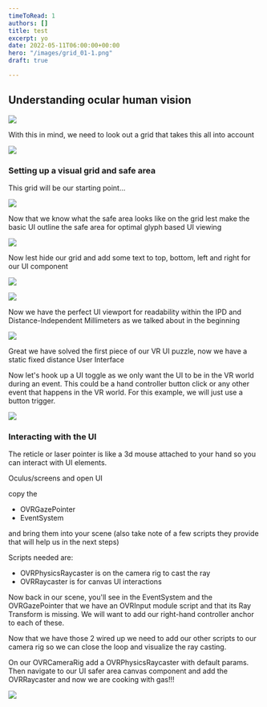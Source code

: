 ```yaml
---
timeToRead: 1
authors: []
title: test
excerpt: yo
date: 2022-05-11T06:00:00+00:00
hero: "/images/grid_01-1.png"
draft: true

---
```

## Understanding ocular human vision

![](/images/24293310_2073454786206858_2480708840278982656_n.jpeg)

With this in mind, we need to look out a grid that takes this all into account

![](/images/grid_01-1.png)

### Setting up a visual grid and safe area

This grid will be our starting point...

![](/images/testoutput-1.gif)

Now that we know what the safe area looks like on the grid lest make the basic UI outline the safe area for optimal glyph based UI viewing

![](/images/screen-shot-2022-05-11-at-10-53-44-am.png)

Now lest hide our grid and add some text to top, bottom, left and right for our UI component

![](/images/screen-shot-2022-05-11-at-11-18-13-am.png)

![](/images/safetestoutput.gif)

Now we have the perfect UI viewport for readability within the IPD and Distance-Independent Millimeters as we talked about in the beginning

![](/images/24293310_2073454786206858_2480708840278982656_n.jpeg)

Great we have solved the first piece of our VR UI puzzle, now we have a static fixed distance User Interface

Now let's hook up a UI toggle as we only want the UI to be in the VR world during an event. This could be a hand controller button click or any other event that happens in the VR world. For this example, we will just use a button trigger.

![](/images/toggle.gif)

### Interacting with the UI

The reticle or laser pointer is like a 3d mouse attached to your hand so you can interact with UI elements.

Oculus/screens and open UI

copy the 

* OVRGazePointer
* EventSystem

and bring them into your scene (also take note of a few scripts they provide that will help us in the next steps)

Scripts needed are: 

* OVRPhysicsRaycaster is on the camera rig to cast the ray
* OVRRaycaster is for canvas UI interactions 

Now back in our scene, you'll see in the EventSystem and the OVRGazePointer that we have an OVRInput module script and that its Ray Transform is missing. We will want to add our right-hand controller anchor to each of these. 

 Now that we have those 2 wired up we need to add our other scripts to our camera rig so we can close the loop and visualize the ray casting.

On our OVRCameraRig add a  OVRPhysicsRaycaster with default params. Then navigate to our UI safer area canvas component and add the OVRRaycaster and now we are cooking with gas!!!

![](/images/ray.gif)